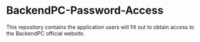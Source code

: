# BackendPC-Password-Access
This repository contains the application users will fill out to obtain access to the BackendPC official website.
